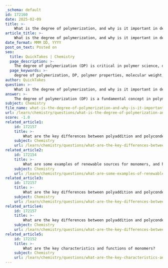 ```yaml
---
_schema: default
id: 172160
date: 2025-02-09
title: >-
    What is the degree of polymerization, and why is it important in determining polymer properties?
article_title: >-
    What is the degree of polymerization, and why is it important in determining polymer properties?
date_format: MMM DD, YYYY
post_on_text: Posted on
seo:
  title: QuickTakes | Chemistry
  page_description: >-
    The degree of polymerization (DP) is critical in polymer science, determining the number of monomers in a polymer chain which influences its physical and chemical properties, mechanical strength, and thermal stability.
  page_keywords: >-
    degree of polymerization, DP, polymer properties, molecular weight, repeating units, polymer science, mechanical properties, thermal stability, solubility, viscosity
author: QuickTakes
question: >-
    What is the degree of polymerization, and why is it important in determining polymer properties?
answer: >-
    The degree of polymerization (DP) is a fundamental concept in polymer science that quantifies the number of repeating units (monomers) in a polymer chain. It is calculated using the formula:\n\n$$\n\text{Degree of Polymerization} (DP) = \frac{M}{M_m}\n$$\n\nWhere:\n- $ M $ is the molecular weight of the polymer.\n- $ M_m $ is the molecular weight of the repeating unit (monomer).\n\n### Example Calculation\nFor instance, if a polymer has a molecular weight of 6000 g/mol and the molecular weight of its monomer is 100 g/mol, the degree of polymerization would be calculated as follows:\n\n$$\nDP = \frac{6000 \, \text{g/mol}}{100 \, \text{g/mol}} = 60\n$$\n\nThis indicates that there are 60 repeating units of the monomer in the polymer chain.\n\n### Importance of Degree of Polymerization\nThe degree of polymerization is crucial because it significantly influences the physical and chemical properties of the polymer. Generally, a higher degree of polymerization leads to:\n\n- **Increased Molecular Weight**: Higher molecular weight can enhance mechanical properties, making the polymer stronger and more durable.\n- **Improved Thermal Stability**: Polymers with a higher DP often exhibit better resistance to heat, which is essential for applications requiring thermal endurance.\n- **Altered Solubility and Viscosity**: The solubility and viscosity characteristics of a polymer can change with varying degrees of polymerization, affecting processing and application methods.\n\nIn summary, understanding the degree of polymerization is essential for predicting and tailoring the behavior of polymers in various applications, making it a key parameter in polymer science.
subject: Chemistry
file_name: what-is-the-degree-of-polymerization-and-why-is-it-important-in-determining-polymer-properties.md
url: /learn/chemistry/questions/what-is-the-degree-of-polymerization-and-why-is-it-important-in-determining-polymer-properties
score: -1.0
related_article1:
    id: 172157
    title: >-
        What are the key differences between polyaddition and polycondensation reactions?
    subject: Chemistry
    url: /learn/chemistry/questions/what-are-the-key-differences-between-polyaddition-and-polycondensation-reactions
related_article2:
    id: 172154
    title: >-
        What are some examples of renewable sources for monomers, and how are they applied in green polymers?
    subject: Chemistry
    url: /learn/chemistry/questions/what-are-some-examples-of-renewable-sources-for-monomers-and-how-are-they-applied-in-green-polymers
related_article3:
    id: 172157
    title: >-
        What are the key differences between polyaddition and polycondensation reactions?
    subject: Chemistry
    url: /learn/chemistry/questions/what-are-the-key-differences-between-polyaddition-and-polycondensation-reactions
related_article4:
    id: 172157
    title: >-
        What are the key differences between polyaddition and polycondensation reactions?
    subject: Chemistry
    url: /learn/chemistry/questions/what-are-the-key-differences-between-polyaddition-and-polycondensation-reactions
related_article5:
    id: 172152
    title: >-
        What are the key characteristics and functions of monomers?
    subject: Chemistry
    url: /learn/chemistry/questions/what-are-the-key-characteristics-and-functions-of-monomers
---
```


&nbsp;